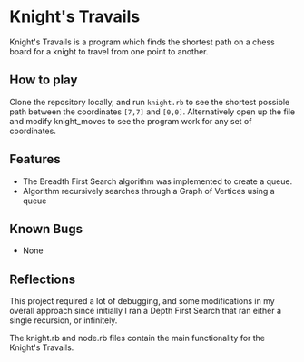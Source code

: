 # Knight's Travails

Knight's Travails is a program which finds the shortest path on a chess board for a knight to travel from one point to another. 

## How to play

Clone the repository locally, and run `knight.rb` to see the shortest possible path between the coordinates `[7,7]` and `[0,0]`. Alternatively open up the file and modify knight_moves to see the program work for any set of coordinates. 

## Features

- The Breadth First Search algorithm was implemented to create a queue.
- Algorithm recursively searches through a Graph of Vertices using a queue

## Known Bugs

- None

## Reflections

This project required a lot of debugging, and some modifications in my overall approach since initially I ran a Depth First Search that ran either a single recursion, or infinitely.

The knight.rb and node.rb files contain the main functionality for the Knight's Travails.


